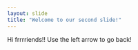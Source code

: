 ```yaml
---
layout: slide
title: "Welcome to our second slide!"
---
```

Hi frrrriends!!
Use the left arrow to go back!
